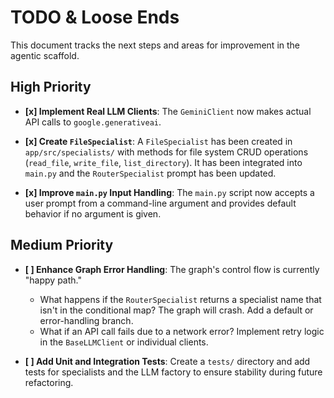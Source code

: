 # TODO & Loose Ends

This document tracks the next steps and areas for improvement in the agentic scaffold.

## High Priority

- **[x] Implement Real LLM Clients**: The `GeminiClient` now makes actual API calls to `google.generativeai`.

- **[x] Create `FileSpecialist`**: A `FileSpecialist` has been created in `app/src/specialists/` with methods for file system CRUD operations (`read_file`, `write_file`, `list_directory`). It has been integrated into `main.py` and the `RouterSpecialist` prompt has been updated.

- **[x] Improve `main.py` Input Handling**: The `main.py` script now accepts a user prompt from a command-line argument and provides default behavior if no argument is given.

## Medium Priority

- **[ ] Enhance Graph Error Handling**: The graph's control flow is currently "happy path."
  - What happens if the `RouterSpecialist` returns a specialist name that isn't in the conditional map? The graph will crash. Add a default or error-handling branch.
  - What if an API call fails due to a network error? Implement retry logic in the `BaseLLMClient` or individual clients.

- **[ ] Add Unit and Integration Tests**: Create a `tests/` directory and add tests for specialists and the LLM factory to ensure stability during future refactoring.

